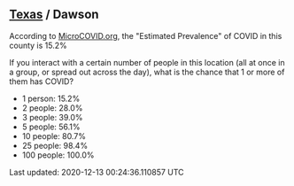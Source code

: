 
## [Texas](/united-states/texas) / Dawson

According to [MicroCOVID.org](http://microcovid.org),
the "Estimated Prevalence" of COVID in this county is 15.2%

If you interact with a certain number of people in this location
(all at once in a group, or spread out across the day), what is the chance that
1 or more of them has COVID?

- 1 person: 15.2%
- 2 people: 28.0%
- 3 people: 39.0%
- 5 people: 56.1%
- 10 people: 80.7%
- 25 people: 98.4%
- 100 people: 100.0%

Last updated: 2020-12-13 00:24:36.110857 UTC
